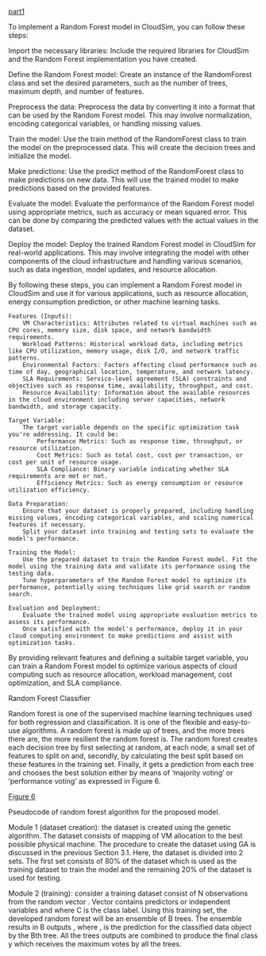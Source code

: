 [part1](https://www.youtube.com/watch?v=J4Wdy0Wc_xQ)

To implement a Random Forest model in CloudSim, you can follow these steps:
    
Import the necessary libraries: Include the required libraries for CloudSim and the Random Forest implementation you have created.
    
Define the Random Forest model: Create an instance of the RandomForest class and set the desired parameters, such as the number of trees, maximum depth, and number of features.

Preprocess the data: Preprocess the data by converting it into a format that can be used by the Random Forest model. This may involve normalization, encoding categorical variables, or handling missing values.
    
Train the model: Use the train method of the RandomForest class to train the model on the preprocessed data. This will create the decision trees and initialize the model.
    
Make predictions: Use the predict method of the RandomForest class to make predictions on new data. This will use the trained model to make predictions based on the provided features.

Evaluate the model: Evaluate the performance of the Random Forest model using appropriate metrics, such as accuracy or mean squared error. This can be done by comparing the predicted values with the actual values in the dataset.
    
Deploy the model: Deploy the trained Random Forest model in CloudSim for real-world applications. This may involve integrating the model with other components of the cloud infrastructure and handling various scenarios, such as data ingestion, model updates, and resource allocation.

By following these steps, you can implement a Random Forest model in CloudSim and use it for various applications, such as resource allocation, energy consumption prediction, or other machine learning tasks.
    
    Features (Inputs):
        VM Characteristics: Attributes related to virtual machines such as CPU cores, memory size, disk space, and network bandwidth requirements.
        Workload Patterns: Historical workload data, including metrics like CPU utilization, memory usage, disk I/O, and network traffic patterns.
        Environmental Factors: Factors affecting cloud performance such as time of day, geographical location, temperature, and network latency.
        SLA Requirements: Service-level agreement (SLA) constraints and objectives such as response time, availability, throughput, and cost.
        Resource Availability: Information about the available resources in the cloud environment including server capacities, network bandwidth, and storage capacity.

    Target Variable:
        The target variable depends on the specific optimization task you're addressing. It could be:
            Performance Metrics: Such as response time, throughput, or resource utilization.
            Cost Metrics: Such as total cost, cost per transaction, or cost per unit of resource usage.
            SLA Compliance: Binary variable indicating whether SLA requirements are met or not.
            Efficiency Metrics: Such as energy consumption or resource utilization efficiency.

    Data Preparation:
        Ensure that your dataset is properly prepared, including handling missing values, encoding categorical variables, and scaling numerical features if necessary.
        Split your dataset into training and testing sets to evaluate the model's performance.

    Training the Model:
        Use the prepared dataset to train the Random Forest model. Fit the model using the training data and validate its performance using the testing data.
        Tune hyperparameters of the Random Forest model to optimize its performance, potentially using techniques like grid search or random search.

    Evaluation and Deployment:
        Evaluate the trained model using appropriate evaluation metrics to assess its performance.
        Once satisfied with the model's performance, deploy it in your cloud computing environment to make predictions and assist with optimization tasks.

By providing relevant features and defining a suitable target variable, you can train a Random Forest model to optimize various aspects of cloud computing such as resource allocation, workload management, cost optimization, and SLA compliance.

Random Forest Classifier

Random forest is one of the supervised machine learning techniques used for both regression and classification. It is one of the flexible and easy-to-use algorithms. A random forest is made up of trees, and the more trees there are, the more resilient the random forest is. The random forest creates each decision tree by first selecting at random, at each node, a small set of features to split on and, secondly, by calculating the best split based on these features in the training set. Finally, it gets a prediction from each tree and chooses the best solution either by means of ‘majority voting’ or ‘performance voting’ as expressed in Figure 6.

[Figure 6](https://static.hindawi.com/articles/sp/volume-2021/4924708/figures/4924708.fig.006.jpg)
 
Pseudocode of random forest algorithm for the proposed model.

Module 1 (dataset creation): the dataset is created using the genetic algorithm. The dataset consists of mapping of VM allocation to the best possible physical machine. The procedure to create the dataset using GA is discussed in the previous Section 3.1. Here, the dataset is divided into 2 sets. The first set consists of 80% of the dataset which is used as the training dataset to train the model and the remaining 20% of the dataset is used for testing.

Module 2 (training): consider a training dataset
consist of N observations from the random vector . Vector contains predictors or independent variables and where C is the class label. Using this training set, the developed random forest will be an ensemble of B trees. The ensemble results in B outputs , where , is the prediction for the classified data object by the Bth tree. All the trees outputs are combined to produce the final class y which receives the maximum votes by all the trees.
